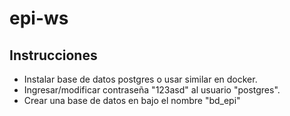 # epi-ws
## Instrucciones
- Instalar base de datos postgres o usar similar en docker.
- Ingresar/modificar contraseña "123asd" al usuario "postgres". 
- Crear una base de datos en bajo el nombre "bd_epi"